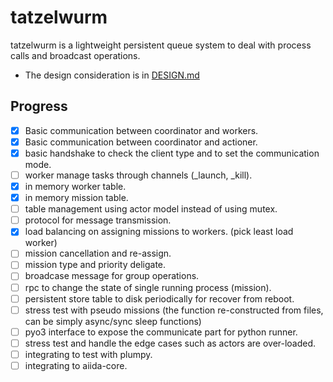 # tatzelwurm

tatzelwurm is a lightweight persistent queue system to deal with process calls and broadcast operations.

- The design consideration is in [DESIGN.md](https://github.com/unkcpz/tatzelwurm/blob/main/DESIGN.md)

## Progress

- [x] Basic communication between coordinator and workers.
- [x] Basic communication between coordinator and actioner.
- [x] basic handshake to check the client type and to set the communication mode.
- [ ] worker manage tasks through channels (_launch, _kill).
- [x] in memory worker table.
- [x] in memory mission table.
- [ ] table management using actor model instead of using mutex.
- [ ] protocol for message transmission.
- [x] load balancing on assigning missions to workers. (pick least load worker)
- [ ] mission cancellation and re-assign.
- [ ] mission type and priority deligate.
- [ ] broadcase message for group operations.
- [ ] rpc to change the state of single running process (mission).
- [ ] persistent store table to disk periodically for recover from reboot.
- [ ] stress test with pseudo missions (the function re-constructed from files, can be simply async/sync sleep functions)
- [ ] pyo3 interface to expose the communicate part for python runner.
- [ ] stress test and handle the edge cases such as actors are over-loaded.
- [ ] integrating to test with plumpy.
- [ ] integrating to aiida-core.
